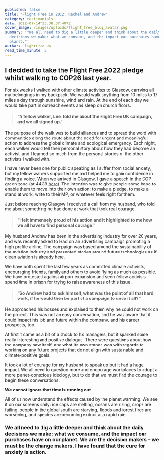 ```yaml
---
published: false
title: "Flight Free in 2022: Rachel and Andrew"
category: testimonials
date: 2022-07-14T13:38:37.407Z
cover_image: /images/uploads/flight_free_blog_avatar.png
summary: '"We all need to dig a little deeper and think about the daily
  decisions we make: what we consume, and the impact our purchases have on our
  planet."'
author: FlightFree UK
read_time_minute: 3
---
```

<!--StartFragment-->

## I decided to take the Flight Free 2022 pledge whilst walking to COP26 last year.

For six weeks I walked with other climate activists to Glasgow, carrying all my belongings in my backpack. We would walk anything from 10 miles to 17 miles a day through sunshine, wind and rain. At the end of each day we would take part in outreach events and sleep on church floors. 

> #### "A fellow walker, Lee, told me about the Flight Free UK campaign, and we all signed up."

The purpose of the walk was to build alliances and to spread the word with communities along the route about the need for urgent and meaningful action to address the global climate and ecological emergency. Each night, each walker would tell their personal story about how they had become an activist, and I learned so much from the personal stories of the other activists I walked with.

I have never been one for public speaking as I suffer from social anxiety, but my fellow walkers supported me and helped me to gain confidence in finding a voice. When we arrived in Glasgow, I gave a speech in the COP green zone (at 44.38 [here](https://www.youtube.com/watch?v=tvf1Wb6hawg&t=1814s)). The intention was to give people some hope to enable them to move into their own action: to make a pledge, to make a stand at work, write to their MP, or whatever feels right for them.

Just before reaching Glasgow I received a call from my husband, who told me about something he had done at work that took real courage.

> #### "I felt immensely proud of his action and it highlighted to me how we all have to find personal courage."

My husband Andrew has been in the advertising industry for over 20 years, and was recently asked to lead on an advertising campaign promoting a high profile airline. The campaign was based around the sustainability of the aviation industry and presented stories around future technologies as if clean aviation is already here. 

We have both spent the last few years as committed climate activists, encouraging friends, family and others to avoid flying as much as possible. We have protested against airport expansion and seen fellow activists spend time in prison for trying to raise awareness of this issue. 

> #### "So Andrew had to ask himself, what was the point of all that hard work, if he would then be part of a campaign to undo it all?"

He approached his bosses and explained to them why he could not work on the project. This was not an easy conversation, and he was aware that it could impact his job and future within the company, and his career prospects, too.

At first it came as a bit of a shock to his managers, but it sparked some really interesting and positive dialogue. There were questions about how the company saw itself, and what its own stance was with regards to working on any future projects that do not align with sustainable and climate-positive goals. 

It took a lot of courage for my husband to speak up but it had a huge impact. We all need to question more and encourage workplaces to adopt a more planet-conscious ideology, but to do that we must find the courage to begin these conversations. 

**We cannot ignore that time is running out.** 

All of us now understand the effects caused by the planet warming. We see it on our screens daily: ice caps are melting, oceans are rising, crops are failing, people in the global south are starving, floods and forest fires are worsening, and species are becoming extinct at a rapid rate. 

### We all need to dig a little deeper and think about the daily decisions we make: what we consume, and the impact our purchases have on our planet. We are the decision makers – we must be the change makers. I have found that the cure for anxiety is action.

<!--EndFragment-->